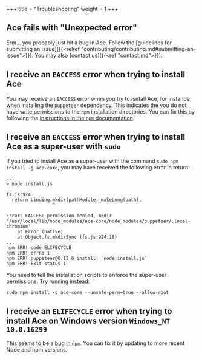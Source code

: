 +++
title = "Troubleshooting"
weight = 1
+++

## Ace fails with "Unexpected error"

Erm… you probably just hit a bug in Ace. Follow the [guidelines for submitting an issue]({{<relref "contributing/contributing.md#submitting-an-issue">}}). You may also [contact us]({{<ref "contact.md">}}).

## I receive an `EACCESS` error when trying to install Ace

You may receive an `EACCESS` error when you try to isntall Ace, for instance when installing the `puppeteer` dependency. This indicates the you do not have write permissions to the `npm` installation directories. You can fix this by following the [instructions in the `npm` documentation](https://docs.npmjs.com/getting-started/fixing-npm-permissions).

## I receive an `EACCESS` error when trying to install Ace as a super-user with `sudo`

If you tried to install Ace as a super-user with the command `sudo npm install -g ace-core`, you may have received the following error in return:

```
...
> node install.js

fs.js:924
  return binding.mkdir(pathModule._makeLong(path),
                 ^

Error: EACCES: permission denied, mkdir '/usr/local/lib/node_modules/ace-core/node_modules/puppeteer/.local-chromium'
    at Error (native)
    at Object.fs.mkdirSync (fs.js:924:18)
...
npm ERR! code ELIFECYCLE
npm ERR! errno 1
npm ERR! puppeteer@0.12.0 install: `node install.js`
npm ERR! Exit status 1
```

You need to tell the installation scripts to enforce the super-user permissions. Try running instead:

```
sudo npm install -g ace-core --unsafe-perm=true --allow-root
```

## I receive an `ELIFECYCLE` error when trying to install Ace on Windows version `Windows_NT 10.0.16299` 

This seems to be a [bug in `npm`](https://github.com/npm/npm/issues/18979). You can fix it by updating to more recent Node and npm versions.
